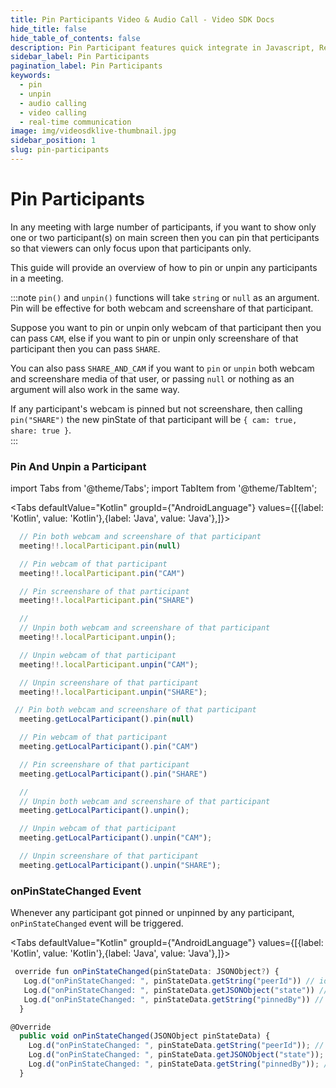 ```yaml
---
title: Pin Participants Video & Audio Call - Video SDK Docs
hide_title: false
hide_table_of_contents: false
description: Pin Participant features quick integrate in Javascript, React JS, Android, IOS, React Native, Flutter with Video SDK to add live video & audio conferencing to your applications.
sidebar_label: Pin Participants
pagination_label: Pin Participants
keywords:
  - pin
  - unpin
  - audio calling
  - video calling
  - real-time communication
image: img/videosdklive-thumbnail.jpg
sidebar_position: 1
slug: pin-participants
---
```


# Pin Participants

In any meeting with large number of participants, if you want to show only one or two participant(s) on main screen then you can pin that perticipants so that viewers can only focus upon that participants only.

This guide will provide an overview of how to pin or unpin any participants in a meeting.

:::note
`pin()` and `unpin()` functions will take `string` or `null` as an argument. Pin will be effective for both webcam and screenshare of that participant.

Suppose you want to pin or unpin only webcam of that participant then you can pass `CAM`, else if you want to pin or unpin only screenshare of that participant then you can pass `SHARE`.

You can also pass `SHARE_AND_CAM` if you want to `pin` or `unpin` both webcam and screenshare media of that user, or passing `null` or nothing as an argument will also work in the same way.

If any participant's webcam is pinned but not screenshare, then calling `pin("SHARE")` the new pinState of that participant will be `{ cam: true, share: true }`.  
:::

### Pin And Unpin a Participant

import Tabs from '@theme/Tabs';
import TabItem from '@theme/TabItem';

<Tabs
defaultValue="Kotlin"
groupId={"AndroidLanguage"}
values={[{label: 'Kotlin', value: 'Kotlin'},{label: 'Java', value: 'Java'},]}>

<TabItem value="Kotlin">

```js
  // Pin both webcam and screenshare of that participant
  meeting!!.localParticipant.pin(null)

  // Pin webcam of that participant
  meeting!!.localParticipant.pin("CAM")

  // Pin screenshare of that participant
  meeting!!.localParticipant.pin("SHARE")

  //
  // Unpin both webcam and screenshare of that participant
  meeting!!.localParticipant.unpin();

  // Unpin webcam of that participant
  meeting!!.localParticipant.unpin("CAM");

  // Unpin screenshare of that participant
  meeting!!.localParticipant.unpin("SHARE");
```

</TabItem>

<TabItem value="Java">

```js
 // Pin both webcam and screenshare of that participant
  meeting.getLocalParticipant().pin(null)

  // Pin webcam of that participant
  meeting.getLocalParticipant().pin("CAM")

  // Pin screenshare of that participant
  meeting.getLocalParticipant().pin("SHARE")

  //
  // Unpin both webcam and screenshare of that participant
  meeting.getLocalParticipant().unpin();

  // Unpin webcam of that participant
  meeting.getLocalParticipant().unpin("CAM");

  // Unpin screenshare of that participant
  meeting.getLocalParticipant().unpin("SHARE");
```

</TabItem>

</Tabs>

### onPinStateChanged Event

Whenever any participant got pinned or unpinned by any participant, `onPinStateChanged` event will be triggered.

<Tabs
defaultValue="Kotlin"
groupId={"AndroidLanguage"}
values={[{label: 'Kotlin', value: 'Kotlin'},{label: 'Java', value: 'Java'},]}>

<TabItem value="Kotlin">

```javascript
 override fun onPinStateChanged(pinStateData: JSONObject?) {
   Log.d("onPinStateChanged: ", pinStateData.getString("peerId")) // id of participant who were pinned
   Log.d("onPinStateChanged: ", pinStateData.getJSONObject("state")) // { cam: true, share: true } 
   Log.d("onPinStateChanged: ", pinStateData.getString("pinnedBy")) // id of participant who pinned that participant
  }
```

</TabItem>

<TabItem value="Java">

```javascript
@Override
  public void onPinStateChanged(JSONObject pinStateData) {
    Log.d("onPinStateChanged: ", pinStateData.getString("peerId")); // id of participant who were pinned
    Log.d("onPinStateChanged: ", pinStateData.getJSONObject("state")); // { cam: true, share: true } 
    Log.d("onPinStateChanged: ", pinStateData.getString("pinnedBy")); // id of participant who pinned that participant
  }

```

</TabItem>

</Tabs>
